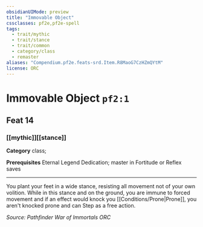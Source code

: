 ```yaml
---
obsidianUIMode: preview
title: "Immovable Object"
cssclasses: pf2e,pf2e-spell
tags:
  - trait/mythic
  - trait/stance
  - trait/common
  - category/class
  - remaster
aliases: "Compendium.pf2e.feats-srd.Item.R8MaoG7CzHZmQYtM"
license: ORC
---
```

# Immovable Object `pf2:1`
## Feat 14
### [[mythic]][[stance]]

**Category** class; 



**Prerequisites** Eternal Legend Dedication; master in Fortitude or Reflex saves
* * *
You plant your feet in a wide stance, resisting all movement not of your own volition. While in this stance and on the ground, you are immune to forced movement and if an effect would knock you [[Conditions/Prone|Prone]], you aren't knocked prone and can Step as a free action.

*Source: Pathfinder War of Immortals*
*ORC*